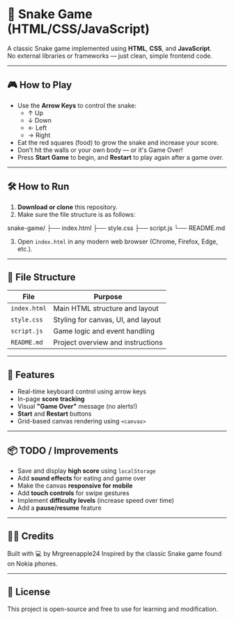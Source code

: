 # 🐍 Snake Game (HTML/CSS/JavaScript)

A classic Snake game implemented using **HTML**, **CSS**, and **JavaScript**.  
No external libraries or frameworks — just clean, simple frontend code.

---

## 🎮 How to Play

- Use the **Arrow Keys** to control the snake:
  - ↑ Up
  - ↓ Down
  - ← Left
  - → Right
- Eat the red squares (food) to grow the snake and increase your score.
- Don’t hit the walls or your own body — or it's Game Over!
- Press **Start Game** to begin, and **Restart** to play again after a game over.

---

## 🛠️ How to Run

1. **Download or clone** this repository.
2. Make sure the file structure is as follows:

snake-game/
├── index.html
├── style.css
├── script.js
└── README.md

3. Open `index.html` in any modern web browser (Chrome, Firefox, Edge, etc.).

---

## 📁 File Structure

| File        | Purpose                                |
|-------------|----------------------------------------|
| `index.html`| Main HTML structure and layout         |
| `style.css` | Styling for canvas, UI, and layout     |
| `script.js` | Game logic and event handling          |
| `README.md` | Project overview and instructions      |

---

## 🚀 Features

- Real-time keyboard control using arrow keys
- In-page **score tracking**
- Visual **"Game Over"** message (no alerts!)
- **Start** and **Restart** buttons
- Grid-based canvas rendering using `<canvas>`

---

## 📦 TODO / Improvements

- Save and display **high score** using `localStorage`
- Add **sound effects** for eating and game over
- Make the canvas **responsive for mobile**
- Add **touch controls** for swipe gestures
- Implement **difficulty levels** (increase speed over time)
- Add a **pause/resume** feature

---

## 🧑‍💻 Credits

Built with 💻 by Mrgreenapple24 
Inspired by the classic Snake game found on Nokia phones.

---

## 📜 License

This project is open-source and free to use for learning and modification.
